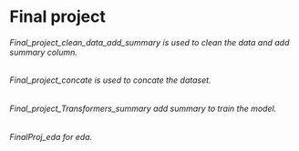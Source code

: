 # Final project

###### Final_project_clean_data_add_summary is used to clean the data and add summary column.
###### Final_project_concate is used to concate the dataset.
###### Final_project_Transformers_summary add summary to train the model.
###### FinalProj_eda for eda.
